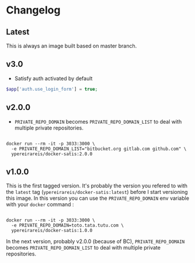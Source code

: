 # Changelog

## Latest

This is always an image built based on master branch.

## v3.0

* Satisfy auth activated by default

```php
$app['auth.use_login_form'] = true;
```

## v2.0.0

* `PRIVATE_REPO_DOMAIN` becomes `PRIVATE_REPO_DOMAIN_LIST` to deal with multiple private repositories.

```shell

docker run --rm -it -p 3033:3000 \
  -e PRIVATE_REPO_DOMAIN_LIST="bitbucket.org gitlab.com github.com" \
  ypereirareis/docker-satis:2.0.0

```


## v1.0.0

This is the first tagged version. It's probably the version you refered to with the `latest` tag (`ypereirareis/docker-satis:latest`) before I start versioning this image.
In this version you can use the `PRIVATE_REPO_DOMAIN` env variable with your `docker` command :

```shell

docker run --rm -it -p 3033:3000 \
  -e PRIVATE_REPO_DOMAIN=toto.tata.tutu.com \
  ypereirareis/docker-satis:1.0.0

```

In the next version, probably v2.0.0 (because of BC), `PRIVATE_REPO_DOMAIN` becomes `PRIVATE_REPO_DOMAIN_LIST` to deal with multiple private repositories.
